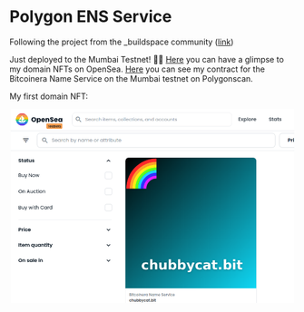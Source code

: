 # Polygon ENS Service

Following the project from the \_buildspace community ([link](https://buildspace.so/p/build-polygon-ens/lessons/LE89a52498-8979-4ff0-b05a-2ae9947da32f))

Just deployed to the Mumbai Testnet! 🌈🎉 [Here](https://testnets.opensea.io/collection/bitcoinera-name-service) you can have a glimpse to my domain NFTs on OpenSea.
[Here](https://mumbai.polygonscan.com/address/0xe7Fb251BF2Aa4b5599c4Cb0c4F4E85BF43262553) you can see my contract for the Bitcoinera Name Service on the Mumbai testnet on Polygonscan.

My first domain NFT:

<div align="center">
    <img width="500px" src="./assets/my-first-nft.png" />
</div>
